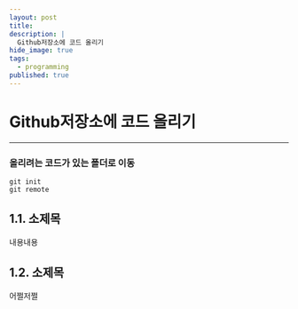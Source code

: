 ```yaml
---
layout: post
title: 
description: |
  Github저장소에 코드 올리기
hide_image: true
tags:
  - programming
published: true
---
```


# Github저장소에 코드 올리기
* * *

### 올리려는 코드가 있는 폴더로 이동
```
git init
git remote 
```


## 1.1. 소제목
내용내용

## 1.2. 소제목
어쩔저쩔
